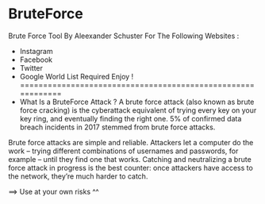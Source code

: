 # BruteForce
Brute Force Tool By Aleexander Schuster  For The Following Websites : 
- Instagram
- Facebook
- Twitter
- Google 
World List Required
Enjoy ! 
============================================================
- What Is a BruteForce Attack ? 
A brute force attack (also known as brute force cracking) is the cyberattack equivalent of trying every key on your key ring, and eventually finding the right one. 5% of confirmed data breach incidents in 2017 stemmed from brute force attacks.

Brute force attacks are simple and reliable. Attackers let a computer do the work – trying different combinations of usernames and passwords, for example – until they find one that works. Catching and neutralizing a brute force attack in progress is the best counter: once attackers have access to the network, they’re much harder to catch.



==> Use at your own risks ^^
